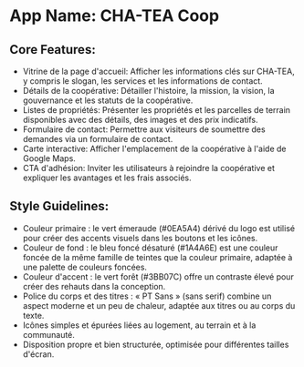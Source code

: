 # **App Name**: CHA-TEA Coop

## Core Features:

- Vitrine de la page d'accueil: Afficher les informations clés sur CHA-TEA, y compris le slogan, les services et les informations de contact.
- Détails de la coopérative: Détailler l'histoire, la mission, la vision, la gouvernance et les statuts de la coopérative.
- Listes de propriétés: Présenter les propriétés et les parcelles de terrain disponibles avec des détails, des images et des prix indicatifs.
- Formulaire de contact: Permettre aux visiteurs de soumettre des demandes via un formulaire de contact.
- Carte interactive: Afficher l'emplacement de la coopérative à l'aide de Google Maps.
- CTA d'adhésion: Inviter les utilisateurs à rejoindre la coopérative et expliquer les avantages et les frais associés.

## Style Guidelines:

- Couleur primaire : le vert émeraude (#0EA5A4) dérivé du logo est utilisé pour créer des accents visuels dans les boutons et les icônes.
- Couleur de fond : le bleu foncé désaturé (#1A4A6E) est une couleur foncée de la même famille de teintes que la couleur primaire, adaptée à une palette de couleurs foncées.
- Couleur d'accent : le vert forêt (#3BB07C) offre un contraste élevé pour créer des rehauts dans la conception.
- Police du corps et des titres : « PT Sans » (sans serif) combine un aspect moderne et un peu de chaleur, adaptée aux titres ou au corps du texte.
- Icônes simples et épurées liées au logement, au terrain et à la communauté.
- Disposition propre et bien structurée, optimisée pour différentes tailles d'écran.